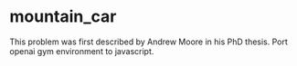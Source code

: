 # mountain_car
This problem was first described by Andrew Moore in his PhD thesis. Port openai gym environment to javascript.

